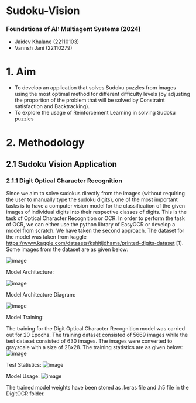 # Sudoku-Vision
### Foundations of AI: Multiagent Systems (2024)
- Jaidev Khalane (22110103)
- Vannsh Jani (22110279)

# 1. Aim
- To develop an application that solves Sudoku puzzles from images using the most optimal method for different difficulty levels (by adjusting the proportion of the problem that will be solved by Constraint satisfaction and Backtracking).
- To explore the usage of Reinforcement Learning in solving Sudoku puzzles

# 2. Methodology
## 2.1 Sudoku Vision Application
### 2.1.1 Digit Optical Character Recognition
Since we aim to solve sudokus directly from the images (without requiring the user to manually type the sudoku digits), one of the most important tasks is to have a computer vision model for the classification of the given images of individual digits into their respective classes of digits. This is the task of Optical Character Recognition or OCR. In order to perform the task of OCR, we can either use the python library of EasyOCR or develop a model from scratch. We have taken the second approach. The dataset for the model was taken from kaggle <https://www.kaggle.com/datasets/kshitijdhama/printed-digits-dataset> [1]. Some images from the dataset are as given below: 

![image](https://github.com/user-attachments/assets/0d58065a-639e-4485-97e2-8a911047a613)


Model Architecture:

![image](https://github.com/user-attachments/assets/6e5d572f-2f31-431a-98d3-4f756546fe55)

Model Architecture Diagram:

![image](https://github.com/user-attachments/assets/000a31b9-e5cd-4010-9fe8-a5a2e2791b5b)

Model Training:

The training for the Digit Optical Character Recognition model was carried out for 20 Epochs. The training dataset consisted of 5669 images while the test dataset consisted of 630 images. The images were converted to grayscale with a size of 28x28.
The training statistics are as given below:
![image](https://github.com/user-attachments/assets/5a900267-6248-43e2-9cc3-d164215068e8)

Test Statistics:
![image](https://github.com/user-attachments/assets/08bef52f-4ace-49aa-88f4-92e4779c5df2)

Model Usage:
![image](https://github.com/user-attachments/assets/f535c064-9c4a-4e62-b3c0-52868a5abf81)

The trained model weights have been stored as .keras file and .h5 file in the DigitOCR folder.

